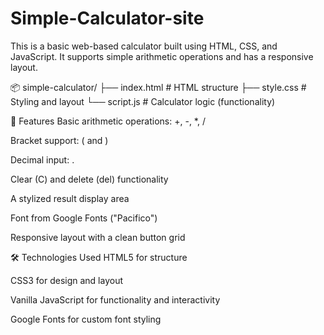 # Simple-Calculator-site
This is a basic web-based calculator built using HTML, CSS, and JavaScript. It supports simple arithmetic operations and has a responsive layout.


📦 simple-calculator/
├── index.html         # HTML structure
├── style.css          # Styling and layout
└── script.js          # Calculator logic (functionality)



🎨 Features
Basic arithmetic operations: +, -, *, /

Bracket support: ( and )

Decimal input: .

Clear (C) and delete (del) functionality

A stylized result display area

Font from Google Fonts ("Pacifico")

Responsive layout with a clean button grid



🛠️ Technologies Used
HTML5 for structure

CSS3 for design and layout

Vanilla JavaScript for functionality and interactivity

Google Fonts for custom font styling

